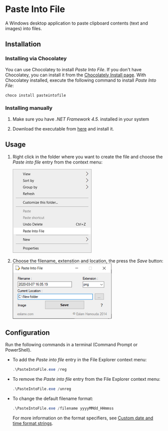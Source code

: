# Paste Into File

A Windows desktop application to paste clipboard contents (text and images) into files.

## Installation

### Installing via Chocolatey

You can use Chocolatey to install *Paste Into File*. If you don't have Chocolatey, you can install it from the [Chocolately Install page](https://chocolatey.org/install). With Chocolatey installed, execute the following command to install *Paste Into File*:

```powershell
choco install pasteintofile
``` 

### Installing manually

1. Make sure you have _.NET Framework 4.5._ installed in your system

1. Download the executable from [here](https://goo.gl/aBlfYQ) and install it.

## Usage

1. Right click in the folder where you want to create the file and choose the *Paste into file* entry from the context menu:<br/>

   ![Paste As File](PasteIntoFile/menu.png)
   <br/>

1. Choose the filename, extenstion and location, the press the *Save* button:<br/>
   ![Paste As File](PasteIntoFile/screenshot.png)

## Configuration

Run the following commands in a terminal (Command Prompt or PowerShell).

- To add the *Paste into file* entry in the File Explorer context menu:

   ```powershell
   .\PasteIntoFile.exe /reg
   ``` 

- To remove the *Paste into file* entry from the File Explorer context menu:

   ```powershell
   .\PasteIntoFile.exe /unreg
   ``` 

- To change the default filename format:

   ```powershell
   .\PasteIntoFile.exe /filename yyyyMMdd_HHmmss
   ``` 
    
   For more information on the format specifiers, see [Custom date and time format strings](https://docs.microsoft.com/en-us/dotnet/standard/base-types/custom-date-and-time-format-strings).

